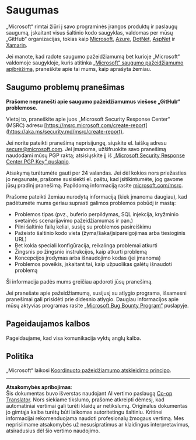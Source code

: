 <!--
CO_OP_TRANSLATOR_METADATA:
{
  "original_hash": "d8fe220fa2850df0759b07cf391ea77c",
  "translation_date": "2025-08-30T09:57:26+00:00",
  "source_file": "SECURITY.md",
  "language_code": "lt"
}
-->
# Saugumas

„Microsoft“ rimtai žiūri į savo programinės įrangos produktų ir paslaugų saugumą, įskaitant visus šaltinio kodo saugyklas, valdomas per mūsų „GitHub“ organizacijas, tokias kaip [Microsoft](https://github.com/Microsoft), [Azure](https://github.com/Azure), [DotNet](https://github.com/dotnet), [AspNet](https://github.com/aspnet) ir [Xamarin](https://github.com/xamarin).

Jei manote, kad radote saugumo pažeidžiamumą bet kurioje „Microsoft“ valdomoje saugykloje, kuris atitinka [„Microsoft“ saugumo pažeidžiamumo apibrėžimą](https://aka.ms/security.md/definition), praneškite apie tai mums, kaip aprašyta žemiau.

## Saugumo problemų pranešimas

**Prašome nepranešti apie saugumo pažeidžiamumus viešose „GitHub“ problemose.**

Vietoj to, praneškite apie juos „Microsoft Security Response Center“ (MSRC) adresu [https://msrc.microsoft.com/create-report](https://aka.ms/security.md/msrc/create-report).

Jei norite pateikti pranešimą neprisijungę, siųskite el. laišką adresu [secure@microsoft.com](mailto:secure@microsoft.com). Jei įmanoma, užšifruokite savo pranešimą naudodami mūsų PGP raktą; atsisiųskite jį iš [„Microsoft Security Response Center PGP Key“ puslapio](https://aka.ms/security.md/msrc/pgp).

Atsakymą turėtumėte gauti per 24 valandas. Jei dėl kokios nors priežasties jo negaunate, prašome susisiekti el. paštu, kad įsitikintumėte, jog gavome jūsų pradinį pranešimą. Papildomą informaciją rasite [microsoft.com/msrc](https://www.microsoft.com/msrc).

Prašome pateikti žemiau nurodytą informaciją (kiek įmanoma daugiau), kad padėtumėte mums geriau suprasti galimos problemos pobūdį ir mastą:

* Problemos tipas (pvz., buferio perpildymas, SQL injekcija, kryžminio svetainės scenarijavimo pažeidžiamumas ir pan.)
* Pilni šaltinio failų keliai, susiję su problemos pasireiškimu
* Pažeisto šaltinio kodo vieta (žyma/šaka/įsipareigojimas arba tiesioginis URL)
* Bet kokia speciali konfigūracija, reikalinga problemai atkurti
* Žingsnis po žingsnio instrukcijos, kaip atkurti problemą
* Koncepcijos įrodymas arba išnaudojimo kodas (jei įmanoma)
* Problemos poveikis, įskaitant tai, kaip užpuolikas galėtų išnaudoti problemą

Ši informacija padės mums greičiau apdoroti jūsų pranešimą.

Jei pranešate apie pažeidžiamumą, susijusį su atlygio programa, išsamesni pranešimai gali prisidėti prie didesnio atlygio. Daugiau informacijos apie mūsų aktyvias programas rasite [„Microsoft Bug Bounty Program“](https://aka.ms/security.md/msrc/bounty) puslapyje.

## Pageidaujamos kalbos

Pageidaujame, kad visa komunikacija vyktų anglų kalba.

## Politika

„Microsoft“ laikosi [Koordinuoto pažeidžiamumo atskleidimo principo](https://aka.ms/security.md/cvd).

---

**Atsakomybės apribojimas**:  
Šis dokumentas buvo išverstas naudojant AI vertimo paslaugą [Co-op Translator](https://github.com/Azure/co-op-translator). Nors siekiame tikslumo, prašome atkreipti dėmesį, kad automatiniai vertimai gali turėti klaidų ar netikslumų. Originalus dokumentas jo gimtąja kalba turėtų būti laikomas autoritetingu šaltiniu. Kritinei informacijai rekomenduojama naudoti profesionalų žmogaus vertimą. Mes neprisiimame atsakomybės už nesusipratimus ar klaidingus interpretavimus, atsiradusius dėl šio vertimo naudojimo.